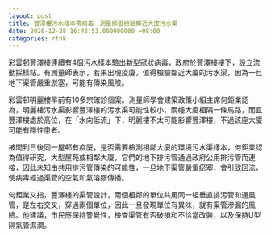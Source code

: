 ```yaml
---
layout: post
title: 豐澤樓污水樣本帶病毒　測量師倡檢驗鄰近大廈污水渠
date: 2020-12-28 16:43:53.000000000 +08:00
categories: rthk
---
```


彩雲邨豐澤樓連續有4個污水樣本驗出新型冠狀病毒，政府於豐澤樓樓下，設立流動採樣站。有測量師表示，若果出現疫廈，值得檢驗鄰近大廈的污水渠，因為一旦地下渠管嚴重淤塞，可能有傳染風險。

彩雲邨明麗樓早前有10多宗確診個案。測量師學會建築政策小組主席何鉅業認為，明麗樓污水渠影響豐澤樓的污水渠可能性較小，兩幢大廈相隔一條馬路，而且豐澤樓處於高位，在「水向低流」下，明麗樓不太可能影響豐澤樓，不過該座大廈可能有隱性患者。

被問到日後同一屋邨有疫廈，是否需要檢測相鄰大廈的環境污水渠樣本，何鉅業認為值得研究，大型屋苑或相鄰大廈，它們的地下排污管通過政府公用排污管而連接，因此未知由共用排污管傳染的可能性，一旦地下渠管嚴重瘀塞，會引致回流，使病毒經過渠管的空氣和氣溶膠傳播。

何鉅業又指，豐澤樓的渠管設計，兩個相鄰的單位共用同一組垂直排污管和通風管，是左右交叉，穿過兩個單位，因此一旦發現單位有異味，就有渠管滲漏的風險。他建議，市民應保持警覺性，檢查渠管有否破損和不恰當改裝，以及保持U型隔氣管濕潤。
